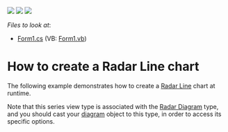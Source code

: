 <!-- default badges list -->
![](https://img.shields.io/endpoint?url=https://codecentral.devexpress.com/api/v1/VersionRange/128573650/12.1.5%2B)
[![](https://img.shields.io/badge/Open_in_DevExpress_Support_Center-FF7200?style=flat-square&logo=DevExpress&logoColor=white)](https://supportcenter.devexpress.com/ticket/details/E1059)
[![](https://img.shields.io/badge/📖_How_to_use_DevExpress_Examples-e9f6fc?style=flat-square)](https://docs.devexpress.com/GeneralInformation/403183)
<!-- default badges end -->
<!-- default file list -->
*Files to look at*:

* [Form1.cs](./CS/Series_RadarLineChart/Form1.cs) (VB: [Form1.vb](./VB/Series_RadarLineChart/Form1.vb))
<!-- default file list end -->
# How to create a Radar Line chart


<p>The following example demonstrates how to create a <a href="http://devexpress.com/Help/Content.aspx?help=XtraCharts&document=CustomDocument3315.htm">Radar Line</a> chart at runtime.</p><p>Note that this series view type is associated with the <a href="http://devexpress.com/Help/Content.aspx?help=XtraCharts&document=CustomDocument5907.htm">Radar Diagram</a> type, and you should cast your <a href="http://devexpress.com/Help/Content.aspx?help=XtraCharts&document=CustomDocument6017.htm">diagram</a> object to this type, in order to access its specific options.</p>

<br/>


